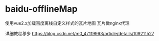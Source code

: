 # baidu-offlineMap

使用vue2.x加载百度离线自定义样式的瓦片地图
瓦片做nginx代理

详细教程移步
https://blog.csdn.net/m0_47119963/article/details/109211527
